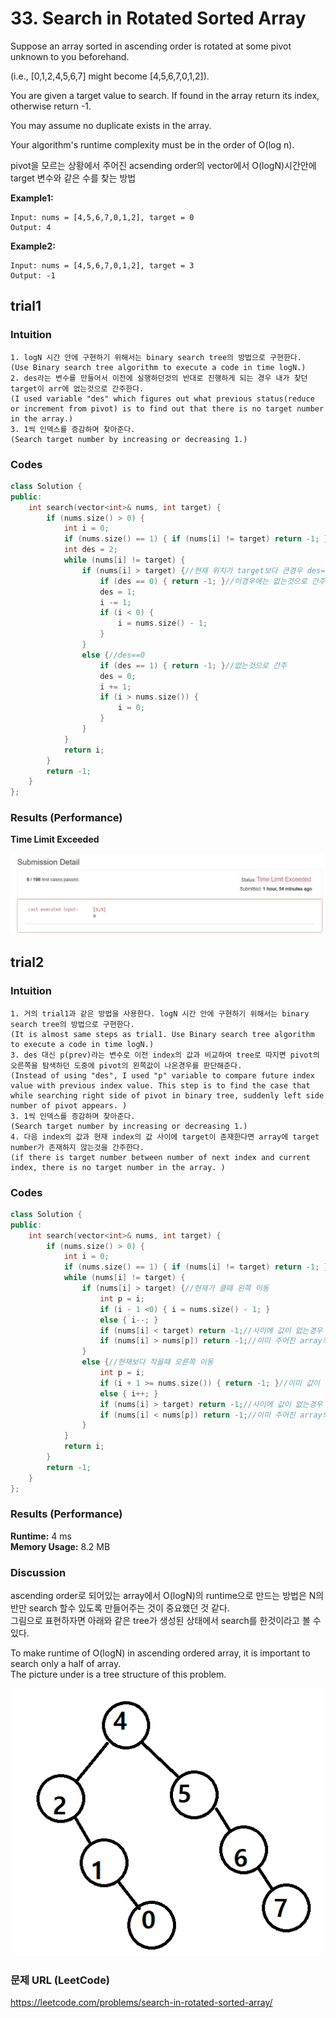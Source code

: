 # 33. Search in Rotated Sorted Array
Suppose an array sorted in ascending order is rotated at some pivot unknown to you beforehand.  

(i.e., [0,1,2,4,5,6,7] might become [4,5,6,7,0,1,2]).  

You are given a target value to search. If found in the array return its index, otherwise return -1.  

You may assume no duplicate exists in the array.  

Your algorithm's runtime complexity must be in the order of O(log n).     

pivot을 모르는 상황에서 주어진 acsending order의 vector에서 O(logN)시간안에 target 변수와 같은 수를 찾는 방법     

**Example1:**   
```
Input: nums = [4,5,6,7,0,1,2], target = 0
Output: 4  
```

**Example2:**   
```
Input: nums = [4,5,6,7,0,1,2], target = 3
Output: -1
```

## trial1
### Intuition
```
1. logN 시간 안에 구현하기 위해서는 binary search tree의 방법으로 구현한다.   
(Use Binary search tree algorithm to execute a code in time logN.)  
2. des라는 변수를 만들어서 이전에 실행하던것의 반대로 진행하게 되는 경우 내가 찾던 target이 arr에 없는것으로 간주한다.  
(I used variable "des" which figures out what previous status(reduce or increment from pivot) is to find out that there is no target number in the array.)  
3. 1씩 인덱스를 증감하며 찾아준다.  
(Search target number by increasing or decreasing 1.)  

```
### Codes  
```cpp
class Solution {
public:
	int search(vector<int>& nums, int target) {
		if (nums.size() > 0) {
			int i = 0;
			if (nums.size() == 1) { if (nums[i] != target) return -1; }
			int des = 2;
			while (nums[i] != target) {
				if (nums[i] > target) {//현재 위치가 target보다 큰경우 des=1
					if (des == 0) { return -1; }//이경우에는 없는것으로 간주
					des = 1;
					i -= 1;
					if (i < 0) {
						i = nums.size() - 1;
					}
				}
				else {//des==0
					if (des == 1) { return -1; }//없는것으로 간주
					des = 0;
					i += 1;
					if (i > nums.size()) {
						i = 0;
					}
				}
			}
			return i;
		}
		return -1;
	}
};
```

### Results (Performance)  
**Time Limit Exceeded**

<p align="center"> 
<img src="./runtimeerror.jpg">
</p>

## trial2
### Intuition
```
1. 거의 trial1과 같은 방법을 사용한다. logN 시간 안에 구현하기 위해서는 binary search tree의 방법으로 구현한다.     
(It is almost same steps as trial1. Use Binary search tree algorithm to execute a code in time logN.)    
3. des 대신 p(prev)라는 변수로 이전 index의 값과 비교하여 tree로 따지면 pivot의 오른쪽을 탐색하던 도중에 pivot의 왼쪽값이 나온경우를 판단해준다.  
(Instead of using "des", I used "p" variable to compare future index value with previous index value. This step is to find the case that while searching right side of pivot in binary tree, suddenly left side number of pivot appears. )   
3. 1씩 인덱스를 증감하며 찾아준다.    
(Search target number by increasing or decreasing 1.)   
4. 다음 index의 값과 현재 index의 값 사이에 target이 존재한다면 array에 target number가 존재하지 않는것을 간주한다.  
(if there is target number between number of next index and current index, there is no target number in the array. )   
```
### Codes  
```cpp
class Solution {
public:
	int search(vector<int>& nums, int target) {
		if (nums.size() > 0) {
			int i = 0;
			if (nums.size() == 1) { if (nums[i] != target) return -1; }
			while (nums[i] != target) {
				if (nums[i] > target) {//현재가 클때 왼쪽 이동
					int p = i;
					if (i - 1 <0) { i = nums.size() - 1; }
					else { i--; }
					if (nums[i] < target) return -1;//사이에 값이 없는경우 target은 없는것으로 간주
					if (nums[i] > nums[p]) return -1;//이미 주어진 array의 한바퀴를 다 돌은 상태인경우
				}
				else {//현재보다 작을때 오른쪽 이동
					int p = i;
					if (i + 1 >= nums.size()) { return -1; }//이미 값이 없는것
					else { i++; }
					if (nums[i] > target) return -1;//사이에 값이 없는경우 target은 없는것으로 간주
					if (nums[i] < nums[p]) return -1;//이미 주어진 array의 한바퀴를 다 돌은 상태인경우
				}
			}
			return i;
		}
		return -1;
	}
};
```

### Results (Performance)  
**Runtime:** 4 ms  
**Memory Usage:** 8.2 MB 

### Discussion
ascending order로 되어있는 array에서 O(logN)의 runtime으로 만드는 방법은 N의 반만 search 할수 있도록 만들어주는 것이 중요했던 것 같다.  
그림으로 표현하자면 아래와 같은 tree가 생성된 상태에서 search를 한것이라고 볼 수 있다.  

To make runtime of O(logN) in ascending ordered array, it is important to search only a half of array.  
The picture under is a tree structure of this problem.   

<p align="center"> 
<img src="./samplepic.png">
</p>


### 문제 URL (LeetCode)  
https://leetcode.com/problems/search-in-rotated-sorted-array/
